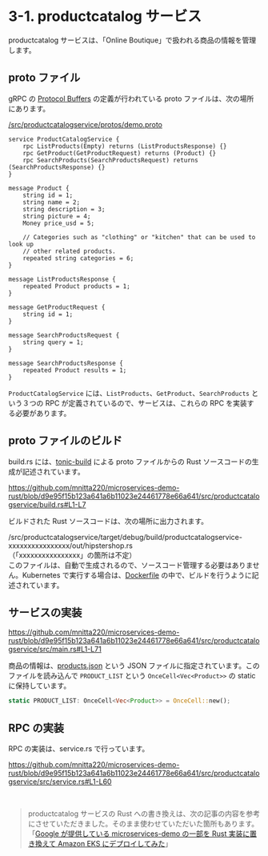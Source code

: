 # 3-1. productcatalog サービス

productcatalog サービスは、「Online Boutique」で扱われる商品の情報を管理します。

## proto ファイル

gRPC の [Protocol Buffers](https://protobuf.dev/) の定義が行われている proto ファイルは、次の場所にあります。

[/src/productcatalogservice/protos/demo.proto](/src/productcatalogservice/protos/demo.proto)

```
service ProductCatalogService {
    rpc ListProducts(Empty) returns (ListProductsResponse) {}
    rpc GetProduct(GetProductRequest) returns (Product) {}
    rpc SearchProducts(SearchProductsRequest) returns (SearchProductsResponse) {}
}

message Product {
    string id = 1;
    string name = 2;
    string description = 3;
    string picture = 4;
    Money price_usd = 5;

    // Categories such as "clothing" or "kitchen" that can be used to look up
    // other related products.
    repeated string categories = 6;
}

message ListProductsResponse {
    repeated Product products = 1;
}

message GetProductRequest {
    string id = 1;
}

message SearchProductsRequest {
    string query = 1;
}

message SearchProductsResponse {
    repeated Product results = 1;
}
```

`ProductCatalogService` には、`ListProducts`、`GetProduct`、`SearchProducts` という３つの RPC が定義されているので、サービスは、これらの RPC を実装する必要があります。

## proto ファイルのビルド

build.rs には、[tonic-build](https://github.com/hyperium/tonic/tree/master/tonic-build) による proto ファイルからの Rust ソースコードの生成が記述されています。

https://github.com/mnitta220/microservices-demo-rust/blob/d9e95f15b123a641a6b11023e24461778e66a641/src/productcatalogservice/build.rs#L1-L7

ビルドされた Rust ソースコードは、次の場所に出力されます。

/src/productcatalogservice/target/debug/build/productcatalogservice-xxxxxxxxxxxxxxxx/out/hipstershop.rs  
（「xxxxxxxxxxxxxxxx」の箇所は不定）  
このファイルは、自動で生成されるので、ソースコード管理する必要はありません。Kubernetes で実行する場合は、[Dockerfile](/src/productcatalogservice/Dockerfile) の中で、ビルドを行うように記述されています。

## サービスの実装

https://github.com/mnitta220/microservices-demo-rust/blob/d9e95f15b123a641a6b11023e24461778e66a641/src/productcatalogservice/src/main.rs#L1-L71

商品の情報は、[products.json](/src/productcatalogservice/products.json) という JSON ファイルに指定されています。このファイルを読み込んで `PRODUCT_LIST` という `OnceCell<Vec<Product>>` の static に保持しています。

```rust
static PRODUCT_LIST: OnceCell<Vec<Product>> = OnceCell::new();
```

## RPC の実装

RPC の実装は、service.rs で行っています。

https://github.com/mnitta220/microservices-demo-rust/blob/d9e95f15b123a641a6b11023e24461778e66a641/src/productcatalogservice/src/service.rs#L1-L60

<br>

> productcatalog サービスの Rust への書き換えは、次の記事の内容を参考にさせていただきました。そのまま使わせていただいた箇所もあります。<br>「[Google が提供している microservices-demo の一部を Rust 実装に置き換えて Amazon EKS にデプロイしてみた](https://tech.dentsusoken.com/entry/2023/12/22/Google%E3%81%8C%E6%8F%90%E4%BE%9B%E3%81%97%E3%81%A6%E3%81%84%E3%82%8Bmicroservices-demo%E3%81%AE%E4%B8%80%E9%83%A8%E3%82%92Rust%E5%AE%9F%E8%A3%85%E3%81%AB%E7%BD%AE%E3%81%8D%E6%8F%9B%E3%81%88%E3%81%A6Amazon_EK)」
